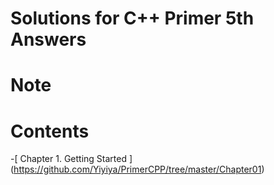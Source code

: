 # Solutions for C++ Primer 5th Answers
# Note
# Contents
-[ Chapter 1. Getting Started ]
(https://github.com/Yiyiya/PrimerCPP/tree/master/Chapter01)
